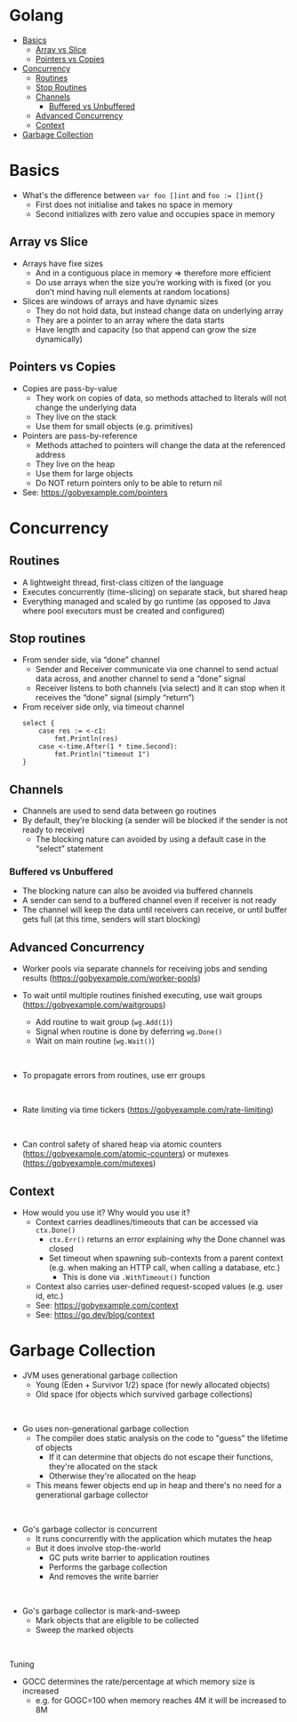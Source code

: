 # Golang

- [Basics](#basics)
  - [Array vs Slice](#array-vs-slice)
  - [Pointers vs Copies](#pointers-vs-copies)
- [Concurrency](#concurrency)
  - [Routines](#routines)
  - [Stop Routines](#stop-routines)
  - [Channels](#channels)
    - [Buffered vs Unbuffered](#buffered-vs-unbuffered)
  - [Advanced Concurrency](#advanced-concurrency)
  - [Context](#context)
- [Garbage Collection](#garbage-collection)

# Basics

* What's the difference between `var foo []int` and `foo := []int{}`
  * First does not initialise and takes no space in memory
  * Second initializes with zero value and occupies space in memory

## Array vs Slice

* Arrays have fixe sizes
  * And in a contiguous place in memory => therefore more efficient
  * Do use arrays when the size you’re working with is fixed (or you don’t mind having null elements at random locations)
* Slices are windows of arrays and have dynamic sizes
  * They do not hold data, but instead change data on underlying array
  * They are a pointer to an array where the data starts
  * Have length and capacity (so that append can grow the size dynamically)
  

## Pointers vs Copies

- Copies are pass-by-value
  - They work on copies of data, so methods attached to literals will not change the underlying data
  - They live on the stack
  - Use them for small objects (e.g. primitives)
- Pointers are pass-by-reference
  - Methods attached to pointers will change the data at the referenced address
  - They live on the heap
  - Use them for large objects
  - Do NOT return pointers only to be able to return nil
- See: https://gobyexample.com/pointers
  

# Concurrency

## Routines

* A lightweight thread, first-class citizen of the language
* Executes concurrently (time-slicing) on separate stack, but shared heap
* Everything managed and scaled by go runtime (as opposed to Java where pool executors must be created and configured)
  

## Stop routines

* From sender side, via “done” channel
  * Sender and Receiver communicate via one channel to send actual data across, and another channel to send a “done” signal
  * Receiver listens to both channels (via select) and it can stop when it receives the “done” signal (simply “return”)
* From receiver side only, via timeout channel
  ```
  select {
      case res := <-c1:
          fmt.Println(res)
      case <-time.After(1 * time.Second):
          fmt.Println("timeout 1")
  }
  ```
  

## Channels

* Channels are used to send data between go routines
* By default, they’re blocking (a sender will be blocked if the sender is not ready to receive)
  * The blocking nature can avoided by using a default case in the “select” statement
    

### Buffered vs Unbuffered

* The blocking nature can also be avoided via buffered channels
* A sender can send to a buffered channel even if receiver is not ready
* The channel will keep the data until receivers can receive, or until buffer gets full (at this time, senders will start blocking)
  

## Advanced Concurrency

- Worker pools via separate channels for receiving jobs and sending results (https://gobyexample.com/worker-pools)


- To wait until multiple routines finished executing, use wait groups (https://gobyexample.com/waitgroups)
  - Add routine to wait group (`wg.Add(1)`)
  - Signal when routine is done by deferring `wg.Done()`
  - Wait on main routine (`wg.Wait()`)

<br />

- To propagate errors from routines, use err groups

<br />

- Rate limiting via time tickers (https://gobyexample.com/rate-limiting)

<br />

- Can control safety of shared heap via atomic counters (https://gobyexample.com/atomic-counters) or mutexes (https://gobyexample.com/mutexes)


## Context

* How would you use it? Why would you use it?
  * Context carries deadlines/timeouts that can be accessed via `ctx.Done()`
    * `ctx.Err()` returns an error explaining why the Done channel was closed
    * Set timeout when spawning sub-contexts from a parent context (e.g. when making an HTTP call, when calling a database, etc.)
      * This is done via `.WithTimeout()` function
  * Context also carries user-defined request-scoped values (e.g. user id, etc.)
  * See: https://gobyexample.com/context
  * See: https://go.dev/blog/context


# Garbage Collection

- JVM uses generational garbage collection
  - Young (Eden + Survivor 1/2) space (for newly allocated objects)
  - Old space (for objects which survived garbage collections)

<br />

- Go uses non-generational garbage collection
  - The compiler does static analysis on the code to "guess" the lifetime of objects
    - If it can determine that objects do not escape their functions, they're allocated on the stack
    - Otherwise they're allocated on the heap
  - This means fewer objects end up in heap and there's no need for a generational garbage collector

<br />

- Go's garbage collector is concurrent
  - It runs concurrently with the application which mutates the heap
  - But it does involve stop-the-world
    - GC puts write barrier to application routines
    - Performs the garbage collection
    - And removes the write barrier

<br />

- Go's garbage collector is mark-and-sweep
  - Mark objects that are eligible to be collected
  - Sweep the marked objects

<br />

Tuning
- GOCC determines the rate/percentage at which memory size is increased
  - e.g. for GOGC=100 when memory reaches 4M it will be increased to 8M